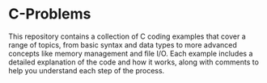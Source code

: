 # C-Problems
This repository contains a collection of C coding examples that cover a range of topics, from basic syntax and data types to more advanced concepts like memory management and file I/O. Each example includes a detailed explanation of the code and how it works, along with comments to help you understand each step of the process.
